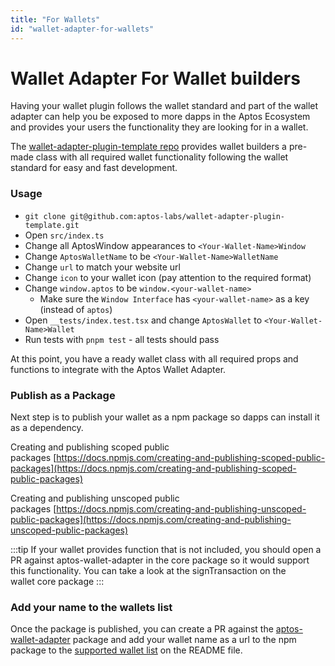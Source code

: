 ```yaml
---
title: "For Wallets"
id: "wallet-adapter-for-wallets"
---
```


# Wallet Adapter For Wallet builders

Having your wallet plugin follows the wallet standard and part of the wallet adapter can help you be exposed to more dapps in the Aptos Ecosystem and provides your users the functionality they are looking for in a wallet.

The [wallet-adapter-plugin-template repo](https://github.com/aptos-labs/wallet-adapter-plugin-template) provides wallet builders a pre-made class with all required wallet functionality following the wallet standard for easy and fast development.

### Usage

- `git clone git@github.com:aptos-labs/wallet-adapter-plugin-template.git`
- Open `src/index.ts`
- Change all AptosWindow appearances to `<Your-Wallet-Name>Window`
- Change `AptosWalletName` to be `<Your-Wallet-Name>WalletName`
- Change `url` to match your website url
- Change `icon` to your wallet icon (pay attention to the required format)
- Change `window.aptos` to be `window.<your-wallet-name>`
  - Make sure the `Window Interface` has `<your-wallet-name>` as a key (instead of `aptos`)
- Open `__tests/index.test.tsx` and change `AptosWallet` to `<Your-Wallet-Name>Wallet`
- Run tests with `pnpm test` - all tests should pass

At this point, you have a ready wallet class with all required props and functions to integrate with the Aptos Wallet Adapter.

### Publish as a Package

Next step is to publish your wallet as a npm package so dapps can install it as a dependency.

Creating and publishing scoped public packages [https://docs.npmjs.com/creating-and-publishing-scoped-public-packages](https://docs.npmjs.com/creating-and-publishing-scoped-public-packages)

Creating and publishing unscoped public packages [https://docs.npmjs.com/creating-and-publishing-unscoped-public-packages](https://docs.npmjs.com/creating-and-publishing-unscoped-public-packages)

:::tip
If your wallet provides function that is not included, you should open a PR against aptos-wallet-adapter in the core package so it would support this functionality. You can take a look at the signTransaction on the wallet core package
:::

### Add your name to the wallets list

Once the package is published, you can create a PR against the [aptos-wallet-adapter](https://github.com/aptos-labs/aptos-wallet-adapter) package and add your wallet name as a url to the npm package to the [supported wallet list](https://github.com/aptos-labs/aptos-wallet-adapter#supported-wallet-packages) on the README file.
